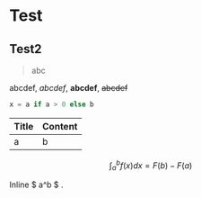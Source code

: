 # Test

## Test2

> abc

abcdef, _abcdef_, **abcdef**, ~~abcdef~~

```python
x = a if a > 0 else b
```

|Title|Content|
|-----|-----|
|a|b|

$$  \int_a^b f(x)dx = F(b) - F(a) $$

Inline $ a^b $ .

